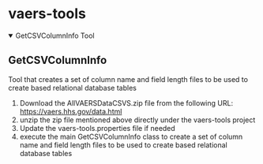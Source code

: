 # vaers-tools

<details open>
  <summary>GetCSVColumnInfo Tool</summary>
  
## GetCSVColumnInfo
  Tool that creates a set of column name and field length files to be used to create based     relational database tables
  
  1. Download the AllVAERSDataCSVS.zip file from the following URL:
<https://vaers.hhs.gov/data.html>
  2. unzip the zip file mentioned above directly under the vaers-tools project
  3. Update the vaers-tools.properties file if needed
  4. execute the main GetCSVColumnInfo class to create a set of column name and field length files to be used to create based relational database tables
</details>
